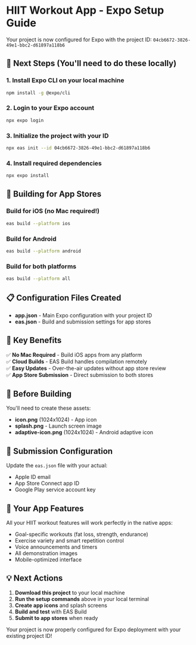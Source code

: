 # HIIT Workout App - Expo Setup Guide

Your project is now configured for Expo with the project ID: `04cb6672-3826-49e1-bbc2-d61897a118b6`

## 🚀 Next Steps (You'll need to do these locally)

### 1. Install Expo CLI on your local machine
```bash
npm install -g @expo/cli
```

### 2. Login to your Expo account
```bash
npx expo login
```

### 3. Initialize the project with your ID
```bash
npx eas init --id 04cb6672-3826-49e1-bbc2-d61897a118b6
```

### 4. Install required dependencies
```bash
npx expo install
```

## 📱 Building for App Stores

### Build for iOS (no Mac required!)
```bash
eas build --platform ios
```

### Build for Android
```bash
eas build --platform android
```

### Build for both platforms
```bash
eas build --platform all
```

## 📋 Configuration Files Created

- **app.json** - Main Expo configuration with your project ID
- **eas.json** - Build and submission settings for app stores

## 🎯 Key Benefits

✅ **No Mac Required** - Build iOS apps from any platform  
✅ **Cloud Builds** - EAS Build handles compilation remotely  
✅ **Easy Updates** - Over-the-air updates without app store review  
✅ **App Store Submission** - Direct submission to both stores  

## 🔧 Before Building

You'll need to create these assets:
- **icon.png** (1024x1024) - App icon
- **splash.png** - Launch screen image
- **adaptive-icon.png** (1024x1024) - Android adaptive icon

## 📱 Submission Configuration

Update the `eas.json` file with your actual:
- Apple ID email
- App Store Connect app ID
- Google Play service account key

## 🚀 Your App Features

All your HIIT workout features will work perfectly in the native apps:
- Goal-specific workouts (fat loss, strength, endurance)
- Exercise variety and smart repetition control
- Voice announcements and timers
- All demonstration images
- Mobile-optimized interface

## 💡 Next Actions

1. **Download this project** to your local machine
2. **Run the setup commands** above in your local terminal
3. **Create app icons** and splash screens
4. **Build and test** with EAS Build
5. **Submit to app stores** when ready

Your project is now properly configured for Expo deployment with your existing project ID!